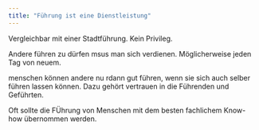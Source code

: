 ```yaml
---
title: "Führung ist eine Dienstleistung"
---
```

Vergleichbar mit einer Stadtführung.
Kein Privileg.

Andere führen zu dürfen msus man sich verdienen. Möglicherweise jeden Tag von neuem.

menschen können andere nu rdann gut führen, wenn sie sich auch selber führen lassen können. Dazu gehört vertrauen in die Führenden und Geführten. 

Oft sollte die FÜhrung von Menschen mit dem besten fachlichem Know-how übernommen werden. 

